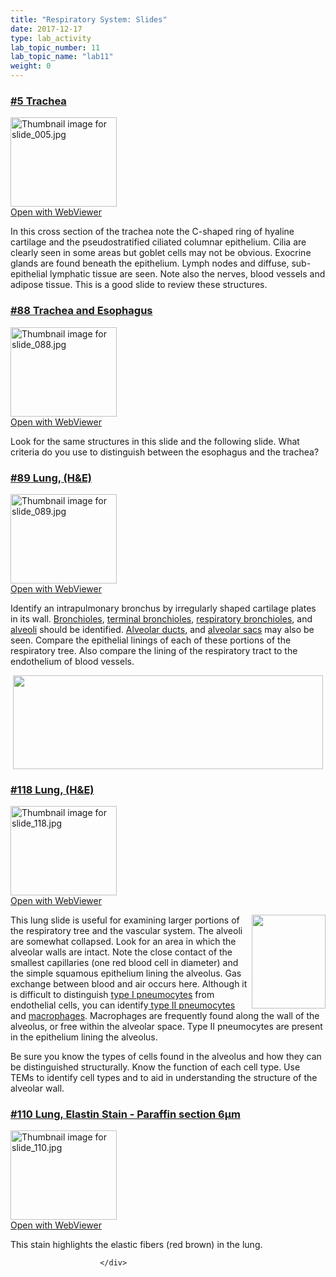 ```yaml
---
title: "Respiratory System: Slides"
date: 2017-12-17
type: lab_activity
lab_topic_number: 11
lab_topic_name: "lab11"
weight: 0
---
```

<div class="entrybody">
						<h3><u>#5 Trachea</u></h3>

<div class="thumbnail"> <a href="http://virtualslides.cumc.columbia.edu/05.svs/view.apml?" target="_blank"><img alt="Thumbnail image for slide_005.jpg" src="/assets/images/slide_005-thumb-170x143-1407.jpg" width="170" height="143" class="mt-image-left"></a><br><a href="http://virtualslides.cumc.columbia.edu/05.svs/view.apml?" target="_blank">Open with WebViewer</a> </div>

<p>In this cross section of the trachea note the C-shaped ring of hyaline cartilage and the pseudostratified ciliated columnar epithelium. Cilia are clearly seen in some areas but goblet cells may not be obvious.  Exocrine glands are found beneath the epithelium.  Lymph nodes and diffuse, sub-epithelial lymphatic tissue are seen.  Note also the nerves, blood vessels and adipose tissue.  This is a good slide to review these structures. </p>

<h3><u>#88 Trachea and Esophagus</u></h3>

<div class="thumbnail"> <a href="http://virtualslides.cumc.columbia.edu/88.svs/view.apml?" target="_blank"><img alt="Thumbnail image for slide_088.jpg" src="/assets/images/slide_088-thumb-170x143-1605.jpg" width="170" height="143" class="mt-image-left"></a><br><a href="http://virtualslides.cumc.columbia.edu/88.svs/view.apml?" target="_blank">Open with WebViewer</a> </div>

<p>Look for the same structures in this slide and the following slide.  What criteria do you use to distinguish between the esophagus and the trachea?</p>

<h3><u>#89 Lung, (H&amp;E)</u></h3>

<div class="thumbnail"> <a href="http://virtualslides.cumc.columbia.edu/89.svs/view.apml?" target="_blank"><img alt="Thumbnail image for slide_089.jpg" src="/assets/images/slide_089-thumb-170x143-1608.jpg" width="170" height="143" class="mt-image-left"></a><br><a href="http://virtualslides.cumc.columbia.edu/89.svs/view.apml?" target="_blank">Open with WebViewer</a> </div>

<p>Identify an intrapulmonary bronchus by irregularly shaped cartilage plates in its wall.  <u>Bronchioles</u>, <u>terminal bronchioles</u>, <u>respiratory bronchioles</u>, and <u>alveoli</u> should be identified.  <u>Alveolar ducts</u>, and <u>alveolar sacs</u> may also be seen. Compare the epithelial linings of each of these portions of the respiratory tree. Also compare the lining of the respiratory tract to the endothelium of blood vessels.</p>

<div style="text-align: center;"><img src="/assets/images/89%20lung.jpg" style="width:496px; height:150px;"></div>

<h3><u>#118 Lung, (H&amp;E)</u></h3>

<div class="thumbnail"> <a href="http://virtualslides.cumc.columbia.edu/118.svs/view.apml?" target="_blank"><img alt="Thumbnail image for slide_118.jpg" src="/assets/images/slide_118-thumb-170x143-1668.jpg" width="170" height="143" class="mt-image-left"></a><br><a href="http://virtualslides.cumc.columbia.edu/118.svs/view.apml?" target="_blank">Open with WebViewer</a> </div>

<p><img src="/assets/images/118%20lung.jpg" style="width:118px; height:150px; float:right;">This lung slide is useful for examining larger portions of the respiratory tree and the vascular system.  The alveoli are somewhat collapsed.  Look for an area in which the alveolar walls are intact.  Note the close contact of the smallest capillaries (one red blood cell in diameter) and the simple squamous epithelium lining the alveolus.  Gas exchange between blood and air occurs here.   Although it is difficult to distinguish <u>type I pneumocytes</u> from endothelial cells, you can identify<u> type II pneumocytes</u> and <u>macrophages</u>.  Macrophages are frequently found along the wall of the alveolus, or free within the alveolar space. Type II pneumocytes are present in the epithelium lining the alveolus.  </p>

<p>Be sure you know the types of cells found in the alveolus and how they can be distinguished structurally.  Know the function of each cell type.  Use <span class="caps">TEM</span>s to identify cell types and to aid in understanding the structure of the alveolar wall.</p>

<h3><u>#110 Lung, Elastin Stain - Paraffin section 6μm</u></h3>

<div class="thumbnail"> <a href="http://virtualslides.cumc.columbia.edu/110.svs/view.apml?" target="_blank"><img alt="Thumbnail image for slide_110.jpg" src="/assets/images/slide_110-thumb-170x143-1647.jpg" width="170" height="143" class="mt-image-left"></a><br><a href="http://virtualslides.cumc.columbia.edu/110.svs/view.apml?" target="_blank">Open with WebViewer</a> </div>

<p>This stain highlights the elastic fibers (red brown) in the lung.</p>
						
						
						</div>

